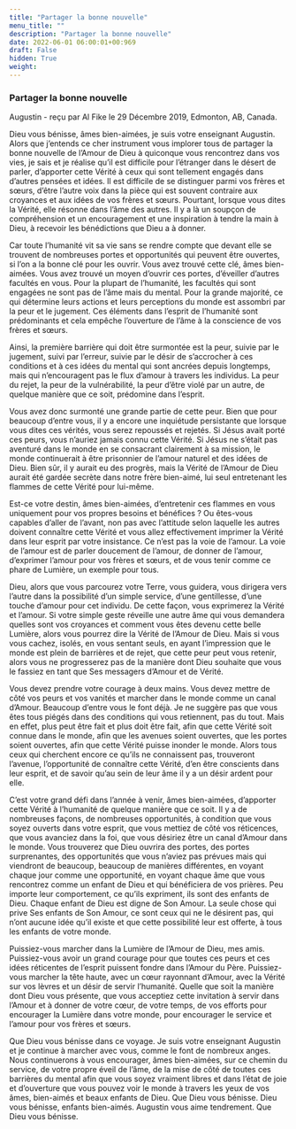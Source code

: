 ```yaml
---
title: "Partager la bonne nouvelle"
menu_title: ""
description: "Partager la bonne nouvelle"
date: 2022-06-01 06:00:01+00:969
draft: False
hidden: True
weight:
---
```

### Partager la bonne nouvelle

Augustin - reçu par Al Fike le 29 Décembre 2019, Edmonton, AB, Canada.

Dieu vous bénisse, âmes bien-aimées, je suis votre enseignant Augustin. Alors que j’entends ce cher instrument vous implorer tous de partager la bonne nouvelle de l’Amour de Dieu à quiconque vous rencontrez dans vos vies, je sais et je réalise qu’il est difficile pour l’étranger dans le désert de parler, d’apporter cette Vérité à ceux qui sont tellement engagés dans d’autres pensées et idées. Il est difficile de se distinguer parmi vos frères et sœurs, d’être l’autre voix dans la pièce qui est souvent contraire aux croyances et aux idées de vos frères et sœurs. Pourtant, lorsque vous dites la Vérité, elle résonne dans l’âme des autres. Il y a là un soupçon de compréhension et un encouragement et une inspiration à tendre la main à Dieu, à recevoir les bénédictions que Dieu a à donner.

Car toute l’humanité vit sa vie sans se rendre compte que devant elle se trouvent de nombreuses portes et opportunités qui peuvent être ouvertes, si l’on a la bonne clé pour les ouvrir. Vous avez trouvé cette clé, âmes bien-aimées. Vous avez trouvé un moyen d’ouvrir ces portes, d’éveiller d’autres facultés en vous. Pour la plupart de l’humanité, les facultés qui sont engagées ne sont pas de l’âme mais du mental. Pour la grande majorité, ce qui détermine leurs actions et leurs perceptions du monde est assombri par la peur et le jugement. Ces éléments dans l’esprit de l’humanité sont prédominants et cela empêche l’ouverture de l’âme à la conscience de vos frères et sœurs.

Ainsi, la première barrière qui doit être surmontée est la peur, suivie par le jugement, suivi par l’erreur, suivie par le désir de s’accrocher à ces conditions et à ces idées du mental qui sont ancrées depuis longtemps, mais qui n’encouragent pas le flux d’amour à travers les individus. La peur du rejet, la peur de la vulnérabilité, la peur d’être violé par un autre, de quelque manière que ce soit, prédomine dans l’esprit.

Vous avez donc surmonté une grande partie de cette peur. Bien que pour beaucoup d’entre vous, il y a encore une inquiétude persistante que lorsque vous dites ces vérités, vous serez repoussés et rejetés. Si Jésus avait porté ces peurs, vous n’auriez jamais connu cette Vérité. Si Jésus ne s’était pas aventuré dans le monde en se consacrant clairement à sa mission, le monde continuerait à être prisonnier de l’amour naturel et des idées de Dieu. Bien sûr, il y aurait eu des progrès, mais la Vérité de l’Amour de Dieu aurait été gardée secrète dans notre frère bien-aimé, lui seul entretenant les flammes de cette Vérité pour lui-même.

Est-ce votre destin, âmes bien-aimées, d’entretenir ces flammes en vous uniquement pour vos propres besoins et bénéfices ? Ou êtes-vous capables d’aller de l’avant, non pas avec l’attitude selon laquelle les autres doivent connaître cette Vérité et vous allez effectivement imprimer la Vérité dans leur esprit par votre insistance. Ce n’est pas la voie de l’amour. La voie de l’amour est de parler doucement de l’amour, de donner de l’amour, d’exprimer l’amour pour vos frères et sœurs, et de vous tenir comme ce phare de Lumière, un exemple pour tous.

Dieu, alors que vous parcourez votre Terre, vous guidera, vous dirigera vers l’autre dans la possibilité d’un simple service, d’une gentillesse, d’une touche d’amour pour cet individu. De cette façon, vous exprimerez la Vérité et l’amour. Si votre simple geste réveille une autre âme qui vous demandera quelles sont vos croyances et comment vous êtes devenu cette belle Lumière, alors vous pourrez dire la Vérité de l’Amour de Dieu. Mais si vous vous cachez, isolés, en vous sentant seuls, en ayant l’impression que le monde est plein de barrières et de rejet, que cette peur peut vous retenir, alors vous ne progresserez pas de la manière dont Dieu souhaite que vous le fassiez en tant que Ses messagers d’Amour et de Vérité.

Vous devez prendre votre courage à deux mains. Vous devez mettre de côté vos peurs et vos vanités et marcher dans le monde comme un canal d’Amour. Beaucoup d’entre vous le font déjà. Je ne suggère pas que vous êtes tous piégés dans des conditions qui vous retiennent, pas du tout. Mais en effet, plus peut être fait et plus doit être fait, afin que cette Vérité soit connue dans le monde, afin que les avenues soient ouvertes, que les portes soient ouvertes, afin que cette Vérité puisse inonder le monde. Alors tous ceux qui cherchent encore ce qu’ils ne connaissent pas, trouveront l’avenue, l’opportunité de connaître cette Vérité, d’en être conscients dans leur esprit, et de savoir qu’au sein de leur âme il y a un désir ardent pour elle.

C’est votre grand défi dans l’année à venir, âmes bien-aimées, d’apporter cette Vérité à l’humanité de quelque manière que ce soit. Il y a de nombreuses façons, de nombreuses opportunités, à condition que vous soyez ouverts dans votre esprit, que vous mettiez de côté vos réticences, que vous avanciez dans la foi, que vous désiriez être un canal d’Amour dans le monde. Vous trouverez que Dieu ouvrira des portes, des portes surprenantes, des opportunités que vous n’aviez pas prévues mais qui viendront de beaucoup, beaucoup de manières différentes, en voyant chaque jour comme une opportunité, en voyant chaque âme que vous rencontrez comme un enfant de Dieu et qui bénéficiera de vos prières. Peu importe leur comportement, ce qu’ils expriment, ils sont des enfants de Dieu. Chaque enfant de Dieu est digne de Son Amour. La seule chose qui prive Ses enfants de Son Amour, ce sont ceux qui ne le désirent pas, qui n’ont aucune idée qu’il existe et que cette possibilité leur est offerte, à tous les enfants de votre monde.

Puissiez-vous marcher dans la Lumière de l’Amour de Dieu, mes amis. Puissiez-vous avoir un grand courage pour que toutes ces peurs et ces idées réticentes de l’esprit puissent fondre dans l’Amour du Père. Puissiez-vous marcher la tête haute, avec un cœur rayonnant d’Amour, avec la Vérité sur vos lèvres et un désir de servir l’humanité. Quelle que soit la manière dont Dieu vous présente, que vous acceptiez cette invitation à servir dans l’Amour et à donner de votre cœur, de votre temps, de vos efforts pour encourager la Lumière dans votre monde, pour encourager le service et l’amour pour vos frères et sœurs.

Que Dieu vous bénisse dans ce voyage. Je suis votre enseignant Augustin et je continue à marcher avec vous, comme le font de nombreux anges. Nous continuerons à vous encourager, âmes bien-aimées, sur ce chemin du service, de votre propre éveil de l’âme, de la mise de côté de toutes ces barrières du mental afin que vous soyez vraiment libres et dans l’état de joie et d’ouverture que vous pouvez voir le monde à travers les yeux de vos âmes, bien-aimés et beaux enfants de Dieu. Que Dieu vous bénisse. Dieu vous bénisse, enfants bien-aimés. Augustin vous aime tendrement. Que Dieu vous bénisse.

